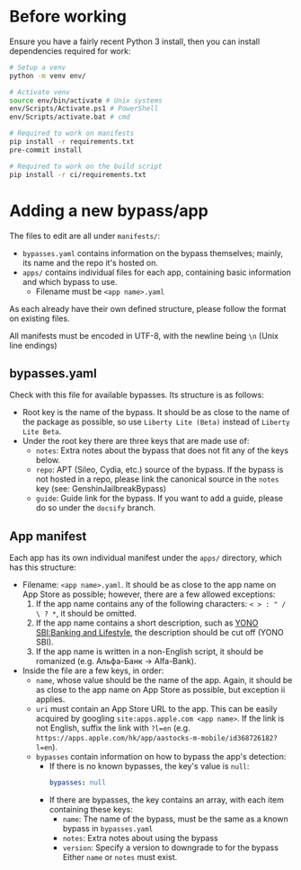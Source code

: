 # Before working
Ensure you have a fairly recent Python 3 install, then you can install dependencies required for work:
```bash
# Setup a venv
python -m venv env/

# Activate venv
source env/bin/activate # Unix systems
env/Scripts/Activate.ps1 # PowerShell
env/Scripts/activate.bat # cmd

# Required to work on manifests
pip install -r requirements.txt
pre-commit install

# Required to work on the build script
pip install -r ci/requirements.txt
```

# Adding a new bypass/app
The files to edit are all under `manifests/`:
- `bypasses.yaml` contains information on the bypass themselves; mainly, its name and the repo it's hosted on.
- `apps/` contains individual files for each app, containing basic information and which bypass to use.
    - Filename must be `<app name>.yaml`

As each already have their own defined structure, please follow the format on existing files.

All manifests must be encoded in UTF-8, with the newline being `\n` (Unix line endings)

## bypasses.yaml
Check with this file for available bypasses. Its structure is as follows:
- Root key is the name of the bypass. It should be as close to the name of the package as possible, so use `Liberty Lite (Beta)` instead of `Liberty Lite Beta`.
- Under the root key there are three keys that are made use of:
    - `notes`: Extra notes about the bypass that does not fit any of the keys below.
    - `repo`: APT (Sileo, Cydia, etc.) source of the bypass. If the bypass is not hosted in a repo, please link the canonical source in the `notes` key (see: GenshinJailbreakBypass)
    - `guide`: Guide link for the bypass. If you want to add a guide, please do so under the `docsify` branch.

## App manifest
Each app has its own individual manifest under the `apps/` directory, which has this structure:
- Filename: `<app name>.yaml`. It should be as close to the app name on App Store as possible; however, there are a few allowed exceptions:
    1. If the app name contains any of the following characters: `< > : " / \ ? *`, it should be omitted.
    2. If the app name contains a short description, such as [YONO SBI:Banking and Lifestyle](https://apps.apple.com/us/app/yono-sbi-banking-and-lifestyle/id1231393474), the description should be cut off (YONO SBI).
    3. If the app name is written in a non-English script, it should be romanized (e.g. Альфа-Банк -> Alfa-Bank).
- Inside the file are a few keys, in order:
    - `name`, whose value should be the name of the app. Again, it should be as close to the app name on App Store as possible, but exception ii applies.
    - `uri` must contain an App Store URL to the app. This can be easily acquired by googling `site:apps.apple.com <app name>`. If the link is not English, suffix the link with `?l=en` (e.g. `https://apps.apple.com/hk/app/aastocks-m-mobile/id368726182?l=en`).
    - `bypasses` contain information on how to bypass the app's detection:
        - If there is no known bypasses, the key's value is `null`:
            ```yaml
            bypasses: null
            ```
        - If there are bypasses, the key contains an array, with each item containing these keys:
            - `name`: The name of the bypass, must be the same as a known bypass in `bypasses.yaml`
            - `notes`: Extra notes about using the bypass
            - `version`: Specify a version to downgrade to for the bypass  
            Either `name` or `notes` must exist.

